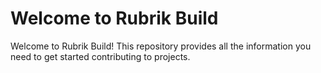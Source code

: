 # Welcome to Rubrik Build
Welcome to Rubrik Build! This repository provides all the information you need to get started contributing to projects. 
